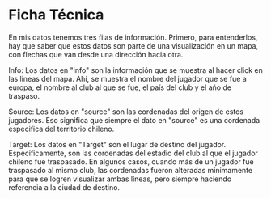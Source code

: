 # Ficha Técnica

En mis datos tenemos tres filas de información. Primero, para entenderlos, hay que saber que estos datos son parte de una visualización en un mapa, con flechas que van desde una dirección hacia otra.

Info: Los datos en "info" son la información que se muestra al hacer click en las lineas del mapa. Ahí, se muestra el nombre del jugador que se fue a europa, el nombre al club al que se fue, el país del club y el año de traspaso.

Source: Los datos en "source" son las cordenadas del origen de estos jugadores. Eso significa que siempre el dato en "source" es una cordenada especifica del territorio chileno.

Target: Los datos en "Target" son el lugar de destino del jugador. Especificamente, son las cordenadas del estadio del club al que el jugador chileno fue traspasado. En algunos casos, cuando más de un jugador fue traspasado al mismo club, las cordenadas fueron alteradas minimamente para que se logren visualizar ambas líneas, pero siempre haciendo referencia a la ciudad de destino.